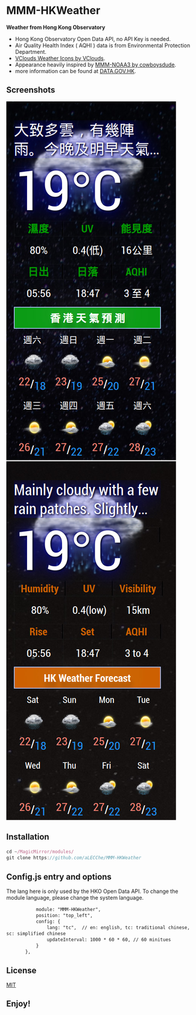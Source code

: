 
# MMM-HKWeather

**Weather from Hong Kong Observatory**

- Hong Kong Observatory Open Data API, no API Key is needed.
- Air Quality Health Index ( AQHI ) data is from Environmental Protection Department.
- [VClouds Weather Icons by VClouds](https://www.deviantart.com/vclouds/art/VClouds-Weather-Icons-179152045).
- Appearance heavily inspired by [MMM-NOAA3 by cowboysdude](https://github.com/cowboysdude/MMM-NOAA3).
- more information can be found at [DATA.GOV.HK](https://data.gov.hk/tc/).

## Screenshots

![Screenshot](examples/MMM-HKWeather-chi.jpg) 
![Screenshot](examples/MMM-HKWeather-eng.jpg) 

## Installation
```javascript
cd ~/MagicMirror/modules/
git clone https://github.com/aLECChe/MMM-HKWeather
```

## Config.js entry and options
The lang here is only used by the HKO Open Data API. To change the module language, please change the system language.

 ```	 {
			module: "MMM-HKWeather",
			position: "top_left",
			config: {
				lang: "tc",  // en: english, tc: traditional chinese,  sc: simplified chinese
				updateInterval: 1000 * 60 * 60, // 60 minitues
			}
		},
```

## License
[MIT](https://choosealicense.com/licenses/mit/)

## Enjoy!

